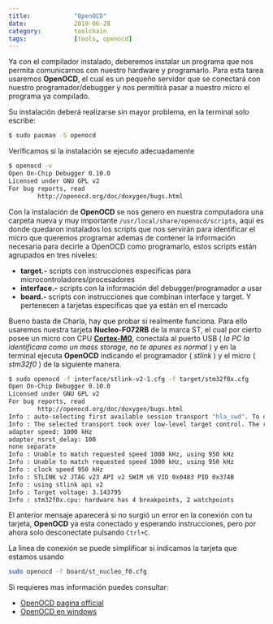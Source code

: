 ```yaml
---
title:            "OpenOCD"
date:             2019-06-28
category:         toolchain
tags:             [tools, openocd]
---
```


Ya con el compilador instalado, deberemos instalar un programa que nos permita comunicarnos con nuestro hardware y programarlo. Para esta tarea usaremos **OpenOCD**, el cual es un pequeño servidor que se conectará con nuestro programador/debugger y nos permitirá pasar a nuestro micro el programa ya compilado. 

Su instalación deberá realizarse sin mayor problema, en la terminal solo escribe:

```bash
$ sudo pacman -S openocd
```

Verificamos si la instalación se ejecuto adecuadamente

```bash
$ openocd -v
Open On-Chip Debugger 0.10.0
Licensed under GNU GPL v2
For bug reports, read
        http://openocd.org/doc/doxygen/bugs.html
```

Con la instalación de **OpenOCD** se nos genero en nuestra computadora una carpeta nueva y muy importante `/usr/local/share/openocd/scripts`, aquí es donde quedaron instalados los scripts que nos servirán para identificar el micro que queremos programar ademas de contener la información necesaria para decirle a OpenOCD como programarlo, estos scripts están agrupados en tres niveles:

- **target.-** scripts con instrucciones especificas para microcontroladores/procesadores
- **interface.-** scripts con la información del debugger/programador a usar
- **board.-** scripts con instrucciones que combinan interface y target. Y pertenecen a tarjetas especificas que ya están en el mercado

Bueno basta de Charla, hay que probar si realmente funciona. Para ello usaremos nuestra tarjeta **Nucleo-F072RB** de la marca ST, el cual por cierto posee un micro con CPU [**Cortex-M0**][1], conectala al puerto USB ( _la PC la identificara como un mass storage, no te apures es normal_ ) y en la terminal ejecuta **OpenOCD** indicando el programador ( _stlink_ ) y el micro ( _stm32f0_ ) de la siguiente manera.

```bash
$ sudo openocd -f interface/stlink-v2-1.cfg -f target/stm32f0x.cfg
Open On-Chip Debugger 0.10.0
Licensed under GNU GPL v2
For bug reports, read
        http://openocd.org/doc/doxygen/bugs.html
Info : auto-selecting first available session transport "hla_swd". To override use 'transport select <transport>'.
Info : The selected transport took over low-level target control. The results might differ compared to plain JTAG/SWD
adapter speed: 1000 kHz
adapter_nsrst_delay: 100
none separate
Info : Unable to match requested speed 1000 kHz, using 950 kHz
Info : Unable to match requested speed 1000 kHz, using 950 kHz
Info : clock speed 950 kHz
Info : STLINK v2 JTAG v23 API v2 SWIM v6 VID 0x0483 PID 0x374B
Info : using stlink api v2
Info : Target voltage: 3.143795
Info : stm32f0x.cpu: hardware has 4 breakpoints, 2 watchpoints
```

El anterior mensaje aparecerá si no surgió un error en la conexión con tu tarjeta, **OpenOCD** ya esta conectado y esperando instrucciones, pero por ahora solo desconectate pulsando `Ctrl+C`. 

La linea de conexión se puede simplificar si indicamos la tarjeta que estamos usando

```bash
sudo openocd -f board/st_nucleo_f0.cfg
```

Si requieres mas información puedes consultar:

- [OpenOCD pagina official][2]
- [OpenOCD en windows][3]

[1]: https://developer.arm.com/ip-products/processors/cortex-m/cortex-m0
[2]: http://openocd.org/
[3]: https://gnu-mcu-eclipse.github.io/openocd/install/

